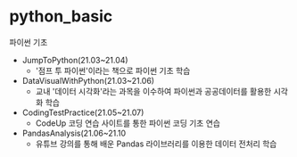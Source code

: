 # python_basic
파이썬 기초

- JumpToPython(21.03~21.04)
  - '점프 투 파이썬'이라는 책으로 파이썬 기초 학습
- DataVisualWithPython(21.03~21.06)
  - 교내 '데이터 시각화'라는 과목을 이수하여 파이썬과 공공데이터를 활용한 시각화 학습 
- CodingTestPractice(21.05~21.07)
  - CodeUp 코딩 연습 사이트를 통한 파이썬 코딩 기초 연습
- PandasAnalysis(21.06~21.10
  - 유튜브 강의를 통해 배운 Pandas 라이브러리를 이용한 데이터 전처리 학습
